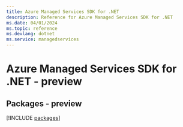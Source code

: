 ```yaml
---
title: Azure Managed Services SDK for .NET
description: Reference for Azure Managed Services SDK for .NET
ms.date: 04/01/2024
ms.topic: reference
ms.devlang: dotnet
ms.service: managedservices
---
```

# Azure Managed Services SDK for .NET - preview
## Packages - preview
[!INCLUDE [packages](managed-services-index.md)]